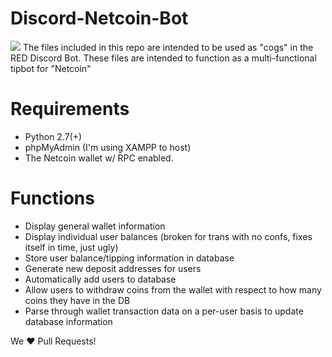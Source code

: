# Discord-Netcoin-Bot
[<img src="https://discordapp.com/api/guilds/219586006335225856/widget.png?style=shield">](https://discord.me/netcoin)
The files included in this repo are intended to be used as "cogs" in the RED Discord Bot.
These files are intended to function as a multi-functional tipbot for "Netcoin"

# Requirements
* Python 2.7(+)
* phpMyAdmin (I'm using XAMPP to host)
* The Netcoin wallet w/ RPC enabled.

# Functions
* Display general wallet information
* Display individual user balances (broken for trans with no confs, fixes itself in time, just ugly)
* Store user balance/tipping information in database
* Generate new deposit addresses for users
* Automatically add users to database
* Allow users to withdraw coins from the wallet with respect to how many coins they have in the DB
* Parse through wallet transaction data on a per-user basis to update database information

We ❤️ Pull Requests!
